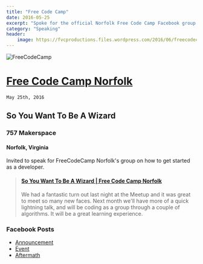 ```yaml
---
title: "Free Code Camp"
date: 2016-05-25
excerpt: "Spoke for the official Norfolk Free Code Camp Facebook group!"
category: "Speaking"
header:
    image: https://fvcproductions.files.wordpress.com/2016/06/freecodecamp.jpg
---
```


![FreeCodeCamp](https://fvcproductions.files.wordpress.com/2016/06/freecodecamp.png)

# [Free Code Camp Norfolk](https://www.facebook.com/groups/free.code.camp.norfolk/)

`May 25th, 2016`

## **So You Want To Be A Wizard**

### 757 Makerspace

#### Norfolk, Virginia

Invited to speak for FreeCodeCamp Norfolk's group on how to get started as a developer.

<blockquote class="embedly-card"><h4><a href="https://speakerdeck.com/fvcproductions/so-you-want-to-be-a-wizard-free-code-camp-norfolk">So You Want To Be A Wizard | Free Code Camp Norfolk</a></h4><p>We had a fantastic turn out last night at the Meetup and it was great to meet so many new faces. Next month we'll have more of a quick lightning talk, and will be coding as a group through a couple of algorithms. It will be a great learning experience.</p></blockquote>

### Facebook Posts

- [Announcement](https://www.facebook.com/groups/free.code.camp.norfolk/permalink/812271315539607/)
- [Event](https://www.facebook.com/groups/free.code.camp.norfolk/permalink/806430109457061/)
- [Aftermath](https://www.facebook.com/groups/free.code.camp.norfolk/permalink/812716962161709/)
